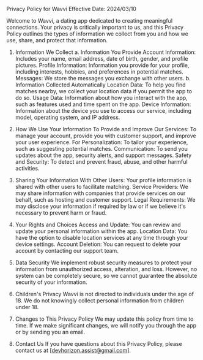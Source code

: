 Privacy Policy for Wavvi
Effective Date: 2024/03/10

Welcome to Wavvi, a dating app dedicated to creating meaningful connections. Your privacy is critically important to us, and this Privacy Policy outlines the types of information we collect from you and how we use, share, and protect that information.

1. Information We Collect
a. Information You Provide
Account Information: Includes your name, email address, date of birth, gender, and profile pictures.
Profile Information: Information you provide for your profile, including interests, hobbies, and preferences in potential matches.
Messages: We store the messages you exchange with other users.
b. Information Collected Automatically
Location Data: To help you find matches nearby, we collect your location data if you permit the app to do so.
Usage Data: Information about how you interact with the app, such as features used and time spent on the app.
Device Information: Information about the device you use to access our service, including model, operating system, and IP address.
2. How We Use Your Information
To Provide and Improve Our Services: To manage your account, provide you with customer support, and improve your user experience.
For Personalization: To tailor your experience, such as suggesting potential matches.
Communication: To send you updates about the app, security alerts, and support messages.
Safety and Security: To detect and prevent fraud, abuse, and other harmful activities.
3. Sharing Your Information
With Other Users: Your profile information is shared with other users to facilitate matching.
Service Providers: We may share information with companies that provide services on our behalf, such as hosting and customer support.
Legal Requirements: We may disclose your information if required by law or if we believe it's necessary to prevent harm or fraud.
4. Your Rights and Choices
Access and Update: You can review and update your personal information within the app.
Location Data: You have the option to disable location services at any time through your device settings.
Account Deletion: You can request to delete your account by contacting our support team.
5. Data Security
We implement robust security measures to protect your information from unauthorized access, alteration, and loss. However, no system can be completely secure, so we cannot guarantee the absolute security of your information.

6. Children's Privacy
Wavvi is not directed to individuals under the age of 18. We do not knowingly collect personal information from children under 18.

7. Changes to This Privacy Policy
We may update this policy from time to time. If we make significant changes, we will notify you through the app or by sending you an email.

8. Contact Us
If you have questions about this Privacy Policy, please contact us at [devhorizon.assist@gmail.com].
